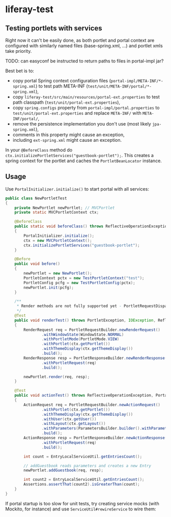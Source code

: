 # liferay-test

## Testing portlets with services

Right now it can't be easily done, as both portlet and portal context are configured with similarly
named files (base-spring.xml, ...) and portlet xmls take priority.

TODO: can easyconf be instructed to return paths to files in portal-impl jar?

Best bet is to:
* copy portal Spring context configuration files (`portal-impl/META-INF/*-spring.xml`) to test path META-INF (`test/unit/META-INF/portal/*-spring.xml`),
* copy `liferay-test/src/main/resources/portal-ext.properties` to test path classpath (`test/unit/portal-ext.properties`),
* copy `spring.configs` property from `portal-impl/portal.properties` to `test/unit/portal-ext.properties` and replace `META-INF/` with `META-INF/portal/`,
* remove the persistence implementation you don't use (most likely `jpa-spring.xml`),
* comments in this property might cause an exception,
* including `ext-spring.xml` might cause an exception.

In your `@BeforeClass` method do `ctx.initializePortletServices("guestbook-portlet");`. This creates a spring context
for the portlet and caches the `PortletBeanLocator` instance.

## Usage

Use `PortalInitializer.initialize()` to start portal with all services:

```java
public class NewPortletTest
{
	private NewPortlet newPortlet; // MVCPortlet
	private static MVCPortletContext ctx;

	@BeforeClass
	public static void beforeClass() throws ReflectiveOperationException, SystemException
	{
		PortalInitializer.initialize();
		ctx = new MVCPortletContext();
		ctx.initializePortletServices("guestbook-portlet");
	}

	@Before
	public void before()
	{
		newPortlet = new NewPortlet();
		PortletContext pctx = new TestPortletContext("test");
		PortletConfig pcfg = new TestPortletConfig(pctx);
		newPortlet.init(pcfg);
	}

    /**
     * Render methods are not fully supported yet - PortletRequestDispatcher implementation missing.
     */
	@Test
	public void renderTest() throws PortletException, IOException, ReflectiveOperationException
	{
		RenderRequest req = PortletRequestBuilder.newRenderRequest()
				.withWindowState(WindowState.NORMAL)
				.withPortletMode(PortletMode.VIEW)
				.withPortlet(ctx.getPortlet())
				.withThemeDisplay(ctx.getThemeDisplay())
				.build();
		RenderResponse resp = PortletResponseBuilder.newRenderResponse()
				.withPortletRequest(req)
				.build();

		newPortlet.render(req, resp);
	}

	@Test
	public void actionTest() throws ReflectiveOperationException, PortalException, SystemException, IOException, NamingException, SQLException
	{
		ActionRequest req = PortletRequestBuilder.newActionRequest()
				.withPortlet(ctx.getPortlet())
				.withThemeDisplay(ctx.getThemeDisplay())
				.withUser(ctx.getUser())
				.withLayout(ctx.getLayout())
				.withParameters(ParametersBuilder.builder().withParameter("name", "value").build())
				.build();
		ActionResponse resp = PortletResponseBuilder.newActionResponse()
				.withPortletRequest(req)
				.build();

		int count = EntryLocalServiceUtil.getEntriesCount();

		// addGuestbook reads parameters and creates a new Entry
		newPortlet.addGuestbook(req, resp);

		int count2 = EntryLocalServiceUtil.getEntriesCount();
		Assertions.assertThat(count2).isGreaterThan(count);
	}
}
```

If portal startup is too slow for unit tests, try creating service mocks (with Mockito, for instance)
and use `ServiceUtil#rewireService` to wire them:

```java

```
